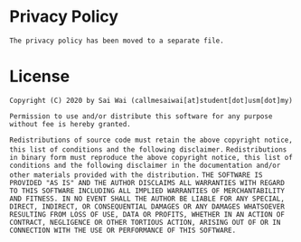 Privacy Policy
=====
`The privacy policy has been moved to a separate file.`

License
=====

`Copyright (C) 2020 by Sai Wai (callmesaiwai[at]student[dot]usm[dot]my)`

`Permission to use and/or distribute this software for any purpose without fee is hereby granted.`

`Redistributions of source code must retain the above copyright notice, this list of conditions and the following disclaimer.`
`Redistributions in binary form must reproduce the above copyright notice, this list of conditions and the following disclaimer in the documentation and/or other materials provided with the distribution.`
`THE SOFTWARE IS PROVIDED "AS IS" AND THE AUTHOR DISCLAIMS ALL WARRANTIES WITH REGARD TO THIS SOFTWARE INCLUDING ALL IMPLIED WARRANTIES OF MERCHANTABILITY AND FITNESS. IN NO EVENT SHALL THE AUTHOR BE LIABLE FOR ANY SPECIAL, DIRECT, INDIRECT, OR CONSEQUENTIAL DAMAGES OR ANY DAMAGES WHATSOEVER RESULTING FROM LOSS OF USE, DATA OR PROFITS, WHETHER IN AN ACTION OF CONTRACT, NEGLIGENCE OR OTHER TORTIOUS ACTION, ARISING OUT OF OR IN CONNECTION WITH THE USE OR PERFORMANCE OF THIS SOFTWARE.`
